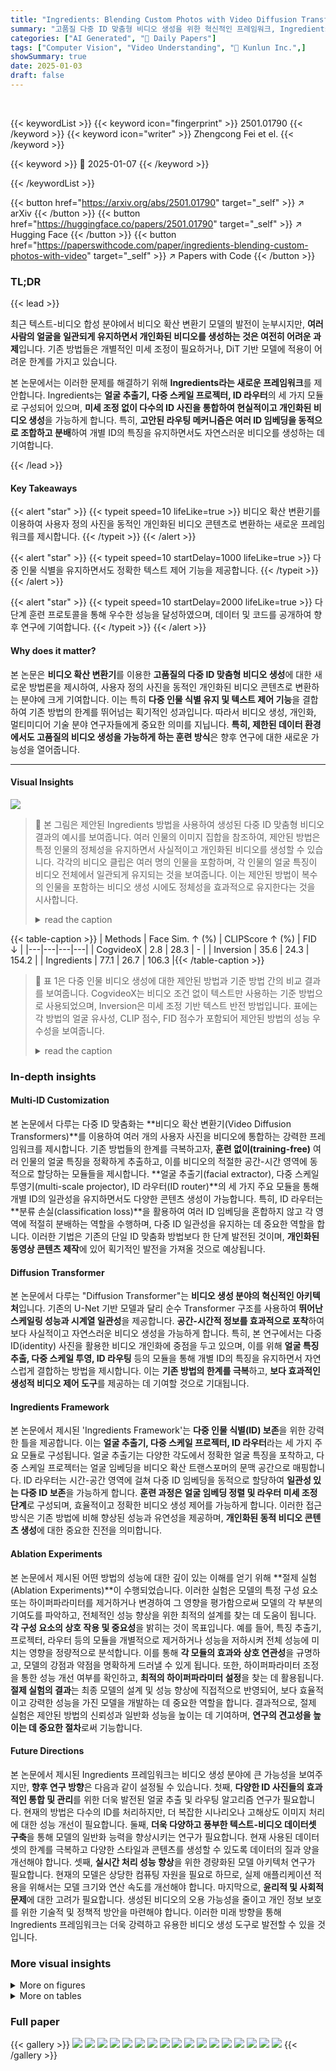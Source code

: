 ```yaml
---
title: "Ingredients: Blending Custom Photos with Video Diffusion Transformers"
summary: "고품질 다중 ID 맞춤형 비디오 생성을 위한 혁신적인 프레임워크, Ingredients 소개!"
categories: ["AI Generated", "🤗 Daily Papers"]
tags: ["Computer Vision", "Video Understanding", "🏢 Kunlun Inc.",]
showSummary: true
date: 2025-01-03
draft: false
---
```


<br>

{{< keywordList >}}
{{< keyword icon="fingerprint" >}} 2501.01790 {{< /keyword >}}
{{< keyword icon="writer" >}} Zhengcong Fei et el. {{< /keyword >}}
 
{{< keyword >}} 🤗 2025-01-07 {{< /keyword >}}
 
{{< /keywordList >}}

{{< button href="https://arxiv.org/abs/2501.01790" target="_self" >}}
↗ arXiv
{{< /button >}}
{{< button href="https://huggingface.co/papers/2501.01790" target="_self" >}}
↗ Hugging Face
{{< /button >}}
{{< button href="https://paperswithcode.com/paper/ingredients-blending-custom-photos-with-video" target="_self" >}}
↗ Papers with Code
{{< /button >}}




### TL;DR


{{< lead >}}

최근 텍스트-비디오 합성 분야에서 비디오 확산 변환기 모델의 발전이 눈부시지만, **여러 사람의 얼굴을 일관되게 유지하면서 개인화된 비디오를 생성하는 것은 여전히 어려운 과제**입니다. 기존 방법들은 개별적인 미세 조정이 필요하거나, DiT 기반 모델에 적용이 어려운 한계를 가지고 있습니다.  

본 논문에서는 이러한 문제를 해결하기 위해 **Ingredients라는 새로운 프레임워크**를 제안합니다. Ingredients는 **얼굴 추출기, 다중 스케일 프로젝터, ID 라우터**의 세 가지 모듈로 구성되어 있으며, **미세 조정 없이 다수의 ID 사진을 통합하여 현실적이고 개인화된 비디오 생성**을 가능하게 합니다. 특히, **고안된 라우팅 메커니즘은 여러 ID 임베딩을 동적으로 조합하고 분배**하여 개별 ID의 특징을 유지하면서도 자연스러운 비디오를 생성하는 데 기여합니다.

{{< /lead >}}


#### Key Takeaways

{{< alert "star" >}}
{{< typeit speed=10 lifeLike=true >}} 비디오 확산 변환기를 이용하여 사용자 정의 사진을 동적인 개인화된 비디오 콘텐츠로 변환하는 새로운 프레임워크를 제시합니다. {{< /typeit >}}
{{< /alert >}}

{{< alert "star" >}}
{{< typeit speed=10 startDelay=1000 lifeLike=true >}} 다중 인물 식별을 유지하면서도 정확한 텍스트 제어 기능을 제공합니다. {{< /typeit >}}
{{< /alert >}}

{{< alert "star" >}}
{{< typeit speed=10 startDelay=2000 lifeLike=true >}} 다단계 훈련 프로토콜을 통해 우수한 성능을 달성하였으며, 데이터 및 코드를 공개하여 향후 연구에 기여합니다. {{< /typeit >}}
{{< /alert >}}

#### Why does it matter?
본 논문은 **비디오 확산 변환기**를 이용한 **고품질의 다중 ID 맞춤형 비디오 생성**에 대한 새로운 방법론을 제시하여, 사용자 정의 사진을 동적인 개인화된 비디오 콘텐츠로 변환하는 분야에 크게 기여합니다. 이는 특히 **다중 인물 식별 유지 및 텍스트 제어 기능**을 결합하여 기존 방법의 한계를 뛰어넘는 획기적인 성과입니다. 따라서 비디오 생성, 개인화, 멀티미디어 기술 분야 연구자들에게 중요한 의미를 지닙니다.  **특히, 제한된 데이터 환경에서도 고품질의 비디오 생성을 가능하게 하는 훈련 방식**은 향후 연구에 대한 새로운 가능성을 열어줍니다.

------
#### Visual Insights



![](https://arxiv.org/html/2501.01790/extracted/6109222/precase.png)

> 🔼 본 그림은 제안된 Ingredients 방법을 사용하여 생성된 다중 ID 맞춤형 비디오 결과의 예시를 보여줍니다. 여러 인물의 이미지 집합을 참조하여, 제안된 방법은 특정 인물의 정체성을 유지하면서 사실적이고 개인화된 비디오를 생성할 수 있습니다. 각각의 비디오 클립은 여러 명의 인물을 포함하며, 각 인물의 얼굴 특징이 비디오 전체에서 일관되게 유지되는 것을 보여줍니다. 이는 제안된 방법이 복수의 인물을 포함하는 비디오 생성 시에도 정체성을 효과적으로 유지한다는 것을 시사합니다.
> <details>
> <summary>read the caption</summary>
> Figure 1: Examples of multi-ID customized video results from our proposed Ingredients. Given a reference with multiple human image set, our method can generate realistic and personalized videos while preserving specific human identity consistent.
> </details>





{{< table-caption >}}
| Methods | Face Sim. ↑ (%) | CLIPScore ↑ (%) | FID ↓ | 
|---|---|---|---|
| CogvideoX | 2.8 | 28.3 | - |
| Inversion | 35.6 | 24.3 | 154.2 |
| Ingredients | 77.1 | 26.7 | 106.3 |{{< /table-caption >}}

> 🔼 표 1은 다중 인물 비디오 생성에 대한 제안된 방법과 기준 방법 간의 비교 결과를 보여줍니다.  CogvideoX는 비디오 조건 없이 텍스트만 사용하는 기준 방법으로 사용되었으며, Inversion은 미세 조정 기반 텍스트 반전 방법입니다.  표에는 각 방법의 얼굴 유사성, CLIP 점수, FID 점수가 포함되어 제안된 방법의 성능 우수성을 보여줍니다.
> <details>
> <summary>read the caption</summary>
> Table 1: Compare between our method and baseline approaches on multiple human video generation. Cogvideox served as the text-only baseline without any video conditioning while Inversion is tuning-based textual inversion.
> </details>





### In-depth insights


#### Multi-ID Customization
본 논문에서 다루는 다중 ID 맞춤화는 **비디오 확산 변환기(Video Diffusion Transformers)**를 이용하여 여러 개의 사용자 사진을 비디오에 통합하는 강력한 프레임워크를 제시합니다. 기존 방법들의 한계를 극복하고자, **훈련 없이(training-free)** 여러 인물의 얼굴 특징을 정확하게 추출하고, 이를 비디오의 적절한 공간-시간 영역에 동적으로 할당하는 모듈들을 제시합니다.  **얼굴 추출기(facial extractor), 다중 스케일 투영기(multi-scale projector), ID 라우터(ID router)**의 세 가지 주요 모듈을 통해 개별 ID의 일관성을 유지하면서도 다양한 콘텐츠 생성이 가능합니다. 특히, ID 라우터는 **분류 손실(classification loss)**을 활용하여 여러 ID 임베딩을 혼합하지 않고 각 영역에 적절히 분배하는 역할을 수행하며, 다중 ID 일관성을 유지하는 데 중요한 역할을 합니다. 이러한 기법은 기존의 단일 ID 맞춤화 방법보다 한 단계 발전된 것이며, **개인화된 동영상 콘텐츠 제작**에 있어 획기적인 발전을 가져올 것으로 예상됩니다.

#### Diffusion Transformer
본 논문에서 다루는 "Diffusion Transformer"는 **비디오 생성 분야의 혁신적인 아키텍처**입니다. 기존의 U-Net 기반 모델과 달리 순수 Transformer 구조를 사용하여 **뛰어난 스케일링 성능과 시계열 일관성**을 제공합니다. **공간-시간적 정보를 효과적으로 포착**하여 보다 사실적이고 자연스러운 비디오 생성을 가능하게 합니다. 특히, 본 연구에서는 다중 ID(identity) 사진을 활용한 비디오 개인화에 중점을 두고 있으며, 이를 위해 **얼굴 특징 추출, 다중 스케일 투영, ID 라우팅** 등의 모듈을 통해 개별 ID의 특징을 유지하면서 자연스럽게 결합하는 방법을 제시합니다. 이는 **기존 방법의 한계를 극복**하고, **보다 효과적인 생성적 비디오 제어 도구**를 제공하는 데 기여할 것으로 기대됩니다.

#### Ingredients Framework
본 논문에서 제시된 'Ingredients Framework'는 **다중 인물 식별(ID) 보존**을 위한 강력한 틀을 제공합니다. 이는 **얼굴 추출기, 다중 스케일 프로젝터, ID 라우터**라는 세 가지 주요 모듈로 구성됩니다. 얼굴 추출기는 다양한 각도에서 정확한 얼굴 특징을 포착하고, 다중 스케일 프로젝터는 얼굴 임베딩을 비디오 확산 트랜스포머의 문맥 공간으로 매핑합니다. ID 라우터는 시간-공간 영역에 걸쳐 다중 ID 임베딩을 동적으로 할당하여 **일관성 있는 다중 ID 보존**을 가능하게 합니다. **훈련 과정은 얼굴 임베딩 정렬 및 라우터 미세 조정 단계**로 구성되며, 효율적이고 정확한 비디오 생성 제어를 가능하게 합니다. 이러한 접근 방식은 기존 방법에 비해 향상된 성능과 유연성을 제공하며, **개인화된 동적 비디오 콘텐츠 생성**에 대한 중요한 진전을 의미합니다.

#### Ablation Experiments
본 논문에서 제시된 어떤 방법의 성능에 대한 깊이 있는 이해를 얻기 위해 **절제 실험(Ablation Experiments)**이 수행되었습니다. 이러한 실험은 모델의 특정 구성 요소 또는 하이퍼파라미터를 제거하거나 변경하여 그 영향을 평가함으로써 모델의 각 부분의 기여도를 파악하고, 전체적인 성능 향상을 위한 최적의 설계를 찾는 데 도움이 됩니다. **각 구성 요소의 상호 작용 및 중요성**을 밝히는 것이 목표입니다.  예를 들어, 특징 추출기, 프로젝터, 라우터 등의 모듈을 개별적으로 제거하거나 성능을 저하시켜 전체 성능에 미치는 영향을 정량적으로 분석합니다. 이를 통해 **각 모듈의 효과와 상호 연관성**을 규명하고,  모델의 강점과 약점을 명확하게 드러낼 수 있게 됩니다.  또한, 하이퍼파라미터 조정을 통한 성능 개선 여부를 확인하고, **최적의 하이퍼파라미터 설정**을 찾는 데 활용됩니다.  **절제 실험의 결과**는 최종 모델의 설계 및 성능 향상에 직접적으로 반영되어, 보다 효율적이고 강력한 성능을 가진 모델을 개발하는 데 중요한 역할을 합니다.  결과적으로, 절제 실험은 제안된 방법의 신뢰성과 일반화 성능을 높이는 데 기여하며,  **연구의 견고성을 높이는 데 중요한 절차**로써 기능합니다.

#### Future Directions
본 논문에서 제시된 Ingredients 프레임워크는 비디오 생성 분야에 큰 가능성을 보여주지만, **향후 연구 방향**은 다음과 같이 설정될 수 있습니다. 첫째, **다양한 ID 사진들의 효과적인 통합 및 관리**를 위한 더욱 발전된 얼굴 추출 및 라우팅 알고리즘 연구가 필요합니다. 현재의 방법은 다수의 ID를 처리하지만, 더 복잡한 시나리오나 고해상도 이미지 처리에 대한 성능 개선이 필요합니다. 둘째, **더욱 다양하고 풍부한 텍스트-비디오 데이터셋 구축**을 통해 모델의 일반화 능력을 향상시키는 연구가 필요합니다. 현재 사용된 데이터셋의 한계를 극복하고 다양한 스타일과 콘텐츠를 생성할 수 있도록 데이터의 질과 양을 개선해야 합니다. 셋째, **실시간 처리 성능 향상**을 위한 경량화된 모델 아키텍처 연구가 필요합니다. 현재의 모델은 상당한 컴퓨팅 자원을 필요로 하므로, 실제 애플리케이션 적용을 위해서는 모델 크기와 연산 속도를 개선해야 합니다. 마지막으로, **윤리적 및 사회적 문제**에 대한 고려가 필요합니다. 생성된 비디오의 오용 가능성을 줄이고 개인 정보 보호를 위한 기술적 및 정책적 방안을 마련해야 합니다. 이러한 미래 방향을 통해 Ingredients 프레임워크는 더욱 강력하고 유용한 비디오 생성 도구로 발전할 수 있을 것입니다.


### More visual insights

<details>
<summary>More on figures
</summary>


![](https://arxiv.org/html/2501.01790/extracted/6109222/framework.png)

> 🔼 그림 2는 제안된 Ingredients 프레임워크의 개요를 보여줍니다. 이 프레임워크는 세 가지 주요 모듈로 구성됩니다. 얼굴 추출기는 각 ID에 대해 다양하고 편집 가능한 얼굴 특징을 독립적으로 추출합니다. Q-Former 기반 프로젝터는 다중 스케일 얼굴 임베딩을 비디오 확산 트랜스포머의 여러 레이어에 매핑합니다. ID 라우터는 프롬프트나 레이아웃의 개입 없이 각 ID 임베딩을 해당 공간-시간 영역에 적응적으로 결합하고 분산시킵니다.  전체 훈련 과정은 얼굴 임베딩 정렬 단계와 라우터 미세 조정 단계의 두 단계로 구성됩니다. 그림은 각 모듈의 기능과 상호 작용을 시각적으로 보여주는 다이어그램을 포함합니다.
> <details>
> <summary>read the caption</summary>
> Figure 2: Overview of Ingredients framework. The proposed method consists of three key modules: a facial extractor, a q-former-based projector, and an ID router. The facial extractor collects versatile editable facial features with a decoupling strategy for each ID. The q-former projector map multi-scale facial embedding into different layers of video diffusion transformers. The ID router combines and distributes ID embeddings to their respective locations adaptively without the intervention for prompts and layouts. The entire training process of the framework is curated into two stages, i.e., the facial embedding alignment stage and the router fine-tuning stage.
> </details>



![](https://arxiv.org/html/2501.01790/extracted/6109222/compare.png)

> 🔼 그림 3은 여러 사람 얼굴을 포함하는 비디오를 사용자 지정하는 데 있어 제안된 방법과 기존의 학습 기반 방법(텍스트 반전)의 성능을 정성적으로 비교한 결과를 보여줍니다.  본 논문의 방법은 텍스트 반전과 같은 학습 기반 방법과 비교했을 때, 각 사람의 얼굴 영역을 보다 명확하게 식별하고 해당 영역에 주의를 집중시켜, 개별 신원의 일관성을 유지하고 프롬프트를 더 잘 따르는 것을 보여줍니다.  다시 말해, 여러 사람의 얼굴이 혼합되지 않고 각 얼굴이 제대로 인식되면서, 사용자가 입력한 텍스트 프롬프트에 맞춰 비디오가 생성되는 것을 확인할 수 있습니다.  이는 제안된 방법의 우수성을 보여주는 중요한 시각적 증거입니다.
> <details>
> <summary>read the caption</summary>
> Figure 3: Qualitative comparison of different personalization methods on multi-ID video customization. It can been seen that compared with training-based customization, i.e., textual inversion, our method can clearly routing and attention the respect regions, benefits to ID consistency as well as strong prompt following.
> </details>



![](https://arxiv.org/html/2501.01790/extracted/6109222/badcase.png)

> 🔼 그림 4는 다중 인물 사용자 지정의 추가적인 실패 사례들을 보여줍니다. 제안된 Ingredients 방법은 캐릭터가 복사-붙여넣기된 것처럼 보이거나 외부 페인팅이 발생하는 등의 실패를 포함하며, 이는 비일관적인 비디오 장면으로 이어집니다.  이는 다중 인물의 얼굴 특징들을 비디오에 효과적으로 통합하는 데 어려움을 겪는 것을 시각적으로 보여주는 예시입니다. 특히, 얼굴 영역의 일관성 유지, 자연스러운 움직임 생성, 전체적인 비디오 일관성 유지 측면에서 어려움을 드러냅니다.
> <details>
> <summary>read the caption</summary>
> Figure 4: Additional bad examples of multi-human customization. Our Ingredients involves failures that generated characters appearing as though they were directly copied-pasted and out-painting, leading to an inconsistent video scenes.
> </details>



![](https://arxiv.org/html/2501.01790/extracted/6109222/routing.png)

> 🔼 이 그림은 비디오 확산 트랜스포머의 각 크로스 어텐션 레이어 내에서 라우팅 맵을 시각화한 것입니다. 라우팅 손실을 사용하면 라우팅 네트워크가 이전 시간대에 서로 다른 사람 ID를 더욱 명확하게 구분할 수 있음을 보여줍니다. 그림은 여러 개의 크로스 어텐션 레이어에서 여러 프레임의 라우팅 결과를 보여주며, 각 픽셀은 특정 사람 ID를 나타냅니다. 시간이 지남에 따라 라우팅이 더욱 정확해지는 것을 확인할 수 있습니다.
> <details>
> <summary>read the caption</summary>
> Figure 5: Visualization of routing map within each cross-attention layer of video diffusion transformers. We can see that with the routing loss, the routing network can discern different human IDs at earlier timesetps and in a more pronounced manner.
> </details>



![](https://arxiv.org/html/2501.01790/extracted/6109222/training.png)

> 🔼 그림 6은 라우터 미세 조정 단계에서의 다양한 손실 함수 훈련 곡선을 보여줍니다. 훈련 단계가 증가함에 따라 라우터 손실이 크게 감소하고, 라우터의 정확도가 향상되는 반면, 확산 손실은 거의 변하지 않아 원래의 생성 성능이 유지됨을 알 수 있습니다. 이는 라우터가 여러 ID를 효과적으로 식별하고 할당하여 생성된 비디오의 ID 일관성을 유지하는 데 성공했음을 시사합니다.
> <details>
> <summary>read the caption</summary>
> Figure 6: The curve of different training loss in router fine-tuning stage. We can see that with training steps increases, routing loss significantly decreases, the router becomes more accurate, while the diffusion loss remains almost unchanged, maintaining the original generative performance.
> </details>



![](https://arxiv.org/html/2501.01790/extracted/6109222/sam.png)

> 🔼 그림 7은 SAM(Segment Anything Model)을 사용하여 라우팅을 위한 지도 학습 레이블을 생성하는데 사용된 하이퍼파라미터 설정을 보여줍니다.  SAM은 이미지 내의 모든 객체를 분할하는 것을 목표로 하는 강력한 모델입니다. 이 그림은 SAM의 임계값을 -2.0으로 설정하여 라우팅에 필요한 객체의 마스크를 생성하는 과정을 보여줍니다. 임계값을 조정함으로써, 원하는 수준의 정확도로 객체를 분할할 수 있으며, 이를 통해 보다 정확한 라우팅 결과를 얻을 수 있습니다.  이는 다중 ID 비디오 생성에서 각 ID의 영역을 정확하게 식별하고 할당하는 데 중요한 역할을 합니다.
> <details>
> <summary>read the caption</summary>
> Figure 7: Hyper-parameter settings for SAM segmentaion. We select -2.0 as threshold to build routing supervised labels.
> </details>



![](https://arxiv.org/html/2501.01790/extracted/6109222/evaluate.png)

> 🔼 그림 8은 논문의 실험 설정에 대한 설명입니다. 왼쪽에는 평가에 사용된 이미지 데이터의 도메인 분포를 보여주고, 오른쪽에는 텍스트 입력 생성에 사용된 프롬프트의 예시를 보여줍니다. 다양한 측면을 고려하여 데이터를 수집함으로써 평가의 견고성을 높였음을 보여줍니다. 보다 구체적으로는, 이미지 데이터는 영화, 스포츠, 학술 장면 등 다양한 장르를 포함하며, 인물의 인종(흑인, 백인, 아시아인 등), 성별(남성-남성, 여성-남성, 여성-여성), 의상, 표정, 행동, 배경 등 다양한 속성을 고려하여 수집되었습니다.  텍스트 프롬프트는 이미지 데이터의 속성에 맞춰 세밀하게 작성되었습니다. 이를 통해, 평가의 일반화 능력과 신뢰도를 높일 수 있었습니다.
> <details>
> <summary>read the caption</summary>
> Figure 8: Domain distribution of evaluation images (left) and used prompt to generate text inputs (right). We consider multiple aspects for data collection to make evaluation more robust.
> </details>



</details>




<details>
<summary>More on tables
</summary>


{{< table-caption >}}
| Initialize |  | Router Supervised |  | VAE Features |  | Metrics |  |  |  |
|---|---|---|---|---|---|---|---|---|---|
| T2V | I2V | Box | Seg. | After | Before | Face Sim. ↑ (%) | CLIP-T ↑ (%) | FID ↓ |  |
| ✓ |  |  | ✓ |  | ✓ | 58.1 | 26.5 | 122.5 |  |
|  | ✓ |  | ✓ | ✓ |  | 65.5 | 25.9 | 119.2 |  |
|  | ✓ | ✓ |  |  | ✓ | 74.3 | 26.7 | 110.4 |  |
|  | ✓ |  | ✓ |  | ✓ | 77.1 | 26.7 | 106.3 |  |{{< /table-caption >}}
> 🔼 표 2는 ID 임베딩과 제어 신호의 구성 요소에 대한 ablation 연구 결과를 보여줍니다.  I2V 초기화, 세그먼트 감독 및 VAE 이전 공간 연결을 모두 결합하면 다중 ID 일관성을 갖춘 최고의 생성 성능을 얻을 수 있습니다. 이 표는 다양한 구성 요소들을 제거하거나 변경했을 때 모델의 성능 변화를 보여줌으로써, 각 구성 요소의 중요성과 상호작용을 분석합니다.  특히 I2V 초기화, 세그먼트 감독 학습 및 VAE 전의 공간 연결의 중요성을 강조합니다. 각 열은 특정 구성 요소의 유무 또는 설정에 따른 얼굴 유사도, CLIP 점수, FID 점수를 나타냅니다.
> <details>
> <summary>read the caption</summary>
> Table 2: Ablation studies for components in ID embedding and control signals. Combine all of I2V initialization, segment supervision and spacal concatenation before VAE provide a best generative performance with multi-ID consistency.
> </details>

{{< table-caption >}}
| Methods | Face Sim. ↑ (%) | CLIPScore ↑ (%) | FID ↓ | 
|---|---|---|---| 
| w/o $L_{route}$ | 62.2 | 26.9 | 112.3 | 
| w/ $L_{mse}$ | 72.5 | 26.1 | 109.5 | 
| w/ $L_{route}$ | 77.1 | 26.7 | 106.3 | {{< /table-caption >}}
> 🔼 표 3은 라우팅 손실이 다중 ID 일관성 있는 생성에 미치는 영향을 보여줍니다.  ID 분류를 위한 라우팅 손실을 사용하면 얼굴 유사도가 향상되고, CLIP 점수가 유지되며, FID 점수가 감소하는 것을 알 수 있습니다. 이는 라우팅 손실이 여러 ID를 가진 비디오 생성에서 개별 ID의 일관성을 유지하는 데 효과적임을 보여줍니다.
> <details>
> <summary>read the caption</summary>
> Table 3: Effect of routing loss. Equipped with routing loss of ID classification helps to build a multi-ID consistent generation.
> </details>

</details>




### Full paper

{{< gallery >}}
<img src="paper_images/1.png" class="grid-w50 md:grid-w33 xl:grid-w25" />
<img src="paper_images/2.png" class="grid-w50 md:grid-w33 xl:grid-w25" />
<img src="paper_images/3.png" class="grid-w50 md:grid-w33 xl:grid-w25" />
<img src="paper_images/4.png" class="grid-w50 md:grid-w33 xl:grid-w25" />
<img src="paper_images/5.png" class="grid-w50 md:grid-w33 xl:grid-w25" />
<img src="paper_images/6.png" class="grid-w50 md:grid-w33 xl:grid-w25" />
<img src="paper_images/7.png" class="grid-w50 md:grid-w33 xl:grid-w25" />
<img src="paper_images/8.png" class="grid-w50 md:grid-w33 xl:grid-w25" />
<img src="paper_images/9.png" class="grid-w50 md:grid-w33 xl:grid-w25" />
<img src="paper_images/10.png" class="grid-w50 md:grid-w33 xl:grid-w25" />
<img src="paper_images/11.png" class="grid-w50 md:grid-w33 xl:grid-w25" />
<img src="paper_images/12.png" class="grid-w50 md:grid-w33 xl:grid-w25" />
<img src="paper_images/13.png" class="grid-w50 md:grid-w33 xl:grid-w25" />
<img src="paper_images/14.png" class="grid-w50 md:grid-w33 xl:grid-w25" />
<img src="paper_images/15.png" class="grid-w50 md:grid-w33 xl:grid-w25" />
<img src="paper_images/16.png" class="grid-w50 md:grid-w33 xl:grid-w25" />
<img src="paper_images/17.png" class="grid-w50 md:grid-w33 xl:grid-w25" />
{{< /gallery >}}